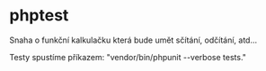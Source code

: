 # phptest
Snaha o funkční kalkulačku která bude umět sčítání, odčítání, atd...

Testy spustíme příkazem: "vendor/bin/phpunit --verbose tests."
